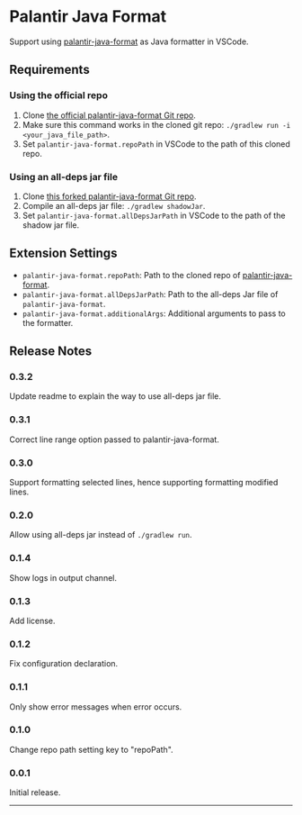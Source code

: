 # Palantir Java Format

Support using [palantir-java-format](https://github.com/palantir/palantir-java-format) as Java formatter in VSCode.

## Requirements

### Using the official repo

1. Clone [the official palantir-java-format Git repo](https://github.com/palantir/palantir-java-format).
2. Make sure this command works in the cloned git repo: `./gradlew run -i <your_java_file_path>`.
3. Set `palantir-java-format.repoPath` in VSCode to the path of this cloned repo.

### Using an all-deps jar file

1. Clone [this forked palantir-java-format Git repo](https://github.com/kyu-sz/palantir-java-format).
2. Compile an all-deps jar file: `./gradlew shadowJar`.
3. Set `palantir-java-format.allDepsJarPath` in VSCode to the path of the shadow jar file.

## Extension Settings

* `palantir-java-format.repoPath`: Path to the cloned repo of [palantir-java-format](https://github.com/palantir/palantir-java-format).
* `palantir-java-format.allDepsJarPath`: Path to the all-deps Jar file of `palantir-java-format`.
* `palantir-java-format.additionalArgs`: Additional arguments to pass to the formatter.

## Release Notes

### 0.3.2

Update readme to explain the way to use all-deps jar file.

### 0.3.1

Correct line range option passed to palantir-java-format.

### 0.3.0

Support formatting selected lines, hence supporting formatting modified lines.

### 0.2.0

Allow using all-deps jar instead of `./gradlew run`.

### 0.1.4

Show logs in output channel.

### 0.1.3

Add license.

### 0.1.2

Fix configuration declaration.

### 0.1.1

Only show error messages when error occurs.

### 0.1.0

Change repo path setting key to "repoPath".

### 0.0.1

Initial release.

---

